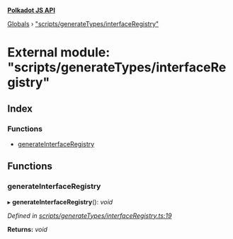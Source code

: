 **[Polkadot JS API](../README.md)**

[Globals](../globals.md) › [&quot;scripts/generateTypes/interfaceRegistry&quot;](_scripts_generatetypes_interfaceregistry_.md)

# External module: "scripts/generateTypes/interfaceRegistry"

## Index

### Functions

* [generateInterfaceRegistry](_scripts_generatetypes_interfaceregistry_.md#generateinterfaceregistry)

## Functions

###  generateInterfaceRegistry

▸ **generateInterfaceRegistry**(): *void*

*Defined in [scripts/generateTypes/interfaceRegistry.ts:19](https://github.com/polkadot-js/api/blob/fff6f31/packages/types/src/scripts/generateTypes/interfaceRegistry.ts#L19)*

**Returns:** *void*